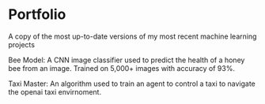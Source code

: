 # Portfolio
A copy of the most up-to-date versions of my most recent machine learning projects

Bee Model:
A CNN image classifier used to predict the health of a honey bee from an image.
Trained on 5,000+ images with accuracy of 93%.

Taxi Master:
An algorithm used to train an agent to control a taxi to navigate the openai taxi envirnoment.
